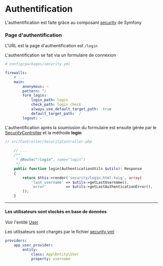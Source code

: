 # Authentification

L'authentification est faite grâce au composant [security](https://symfony.com/doc/current/components/security.html) de Symfony

### Page d'authentification

L'URL est la page d'authentification est ```/login```

L'authentification se fait via un formulaire de connexion


```yaml
# config/packages/security.yml

firewalls:
    # ...
    main:
        anonymous: ~
        pattern: ^/
        form_login:
            login_path: login
            check_path: login_check
            always_use_default_target_path:  true
            default_target_path:  /
        logout: ~
```

L'authentification après la soumission du formulaire est ensuite gérée par le [SecurityController](src/Controller/SecurityController.php) et la méthode **login**

```php
// src/Controller/SecurityController.php
    
    // ...    
    /**
     * @Route("/login", name="login")
     */
    public function login(AuthenticationUtils $utils): Response
    {
        return $this->render('security/login.html.twig', array(
            'last_username' => $utils->getLastUsername(),
            'error'         => $utils->getLastAuthenticationError(),
        ));
    }
```
--- 

#### Les utilisateurs sont stockés en base de données

Voir l'entité [User](src/Entity/User.php)

Les utilisateurs sont chargés par le fichier [security.yml](config/packages/security.yaml)

```yaml
providers:
    app_user_provider:
        entity:
            class: App\Entity\User
            property: username
```
